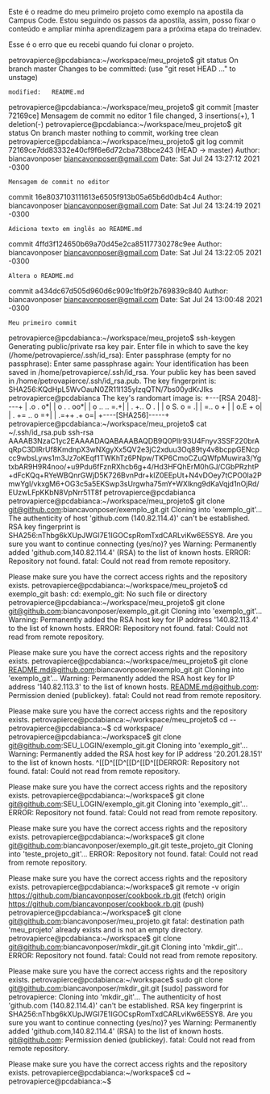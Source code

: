 Este é o readme do meu primeiro projeto como exemplo na apostila da Campus Code.
Estou seguindo os passos da apostila, assim, posso fixar o conteúdo e ampliar minha
aprendizagem para a próxima etapa do treinadev.

Esse é o erro que eu recebi quando fui clonar o projeto.


petrovapierce@pcdabianca:~/workspace/meu_projeto$ git status
On branch master
Changes to be committed:
  (use "git reset HEAD <file>..." to unstage)

	modified:   README.md

petrovapierce@pcdabianca:~/workspace/meu_projeto$ git commit
[master 72169ce] Mensagem de commit no editor
 1 file changed, 3 insertions(+), 1 deletion(-)
petrovapierce@pcdabianca:~/workspace/meu_projeto$ git status
On branch master
nothing to commit, working tree clean
petrovapierce@pcdabianca:~/workspace/meu_projeto$ git log
commit 72169ce7dd83332e40cf9f6e6d72cba738bce243 (HEAD -> master)
Author: biancavonposer <biancavonposer@gmail.com>
Date:   Sat Jul 24 13:27:12 2021 -0300

    Mensagem de commit no editor

commit 16e8037103111613e6505f913b05a65b6d0db4c4
Author: biancavonposer <biancavonposer@gmail.com>
Date:   Sat Jul 24 13:24:19 2021 -0300

    Adiciona texto em inglês ao README.md

commit 4ffd3f124650b69a70d45e2ca85117730278c9ee
Author: biancavonposer <biancavonposer@gmail.com>
Date:   Sat Jul 24 13:22:05 2021 -0300

    Altera o README.md

commit a434dc67d505d960d6c909c1fb9f2b769839c840
Author: biancavonposer <biancavonposer@gmail.com>
Date:   Sat Jul 24 13:00:48 2021 -0300

    Meu primeiro commit


petrovapierce@pcdabianca:~/workspace/meu_projeto$ ssh-keygen
Generating public/private rsa key pair.
Enter file in which to save the key (/home/petrovapierce/.ssh/id_rsa): 
Enter passphrase (empty for no passphrase): 
Enter same passphrase again: 
Your identification has been saved in /home/petrovapierce/.ssh/id_rsa.
Your public key has been saved in /home/petrovapierce/.ssh/id_rsa.pub.
The key fingerprint is:
SHA256:KQdHpL5WvOauN0ZR11l135ylzqQTN/7bs00ydKrJIks petrovapierce@pcdabianca
The key's randomart image is:
+---[RSA 2048]----+
|       .o    . o*|
|       o  . . oo*|
|      o .. .. =.+|
|     . +..   O . |
|      o S.  o = .|
|       =..   o + |
|      o.E     + o|
|     . += .. o =+|
|      .=++ .+  o=|
+----[SHA256]-----+
petrovapierce@pcdabianca:~/workspace/meu_projeto$ cat ~/.ssh/id_rsa.pub
ssh-rsa AAAAB3NzaC1yc2EAAAADAQABAAABAQDB9Q0Pllr93U4Fnyv3SSF220brAqRpC3DlRrUf8KmdnpX3wNXgyXx5QV2e3jC2xduu3Oq89ty4v8bcppGENcpcc9wbsLyws1m3Jz7oKEqf1TWKhTz6PNpw/TKP6CmoCZuQWfpMuwira3/YgtxbAR9H9R4noo/+u9Pdu6fFznRXhcb6g+4/Hd3HFQhErM0hGJ/CGbPRzhtP+dFcKQq+RYeWBQnrGWjD5K726BvnPdr+klZ0EEpUt+N4vDOey7tCPO0Ia2PmwYgI/vkxgM6+OG3c5a5EKSwp3sUrgwha75mY+WXlkng9dKaVqjd1nOjRd/EUzwLFpKKbN8VpNrr51T8f petrovapierce@pcdabianca
petrovapierce@pcdabianca:~/workspace/meu_projeto$ git clone git@github.com:biancavonposer/exemplo_git.git
Cloning into 'exemplo_git'...
The authenticity of host 'github.com (140.82.114.4)' can't be established.
RSA key fingerprint is SHA256:nThbg6kXUpJWGl7E1IGOCspRomTxdCARLviKw6E5SY8.
Are you sure you want to continue connecting (yes/no)? yes
Warning: Permanently added 'github.com,140.82.114.4' (RSA) to the list of known hosts.
ERROR: Repository not found.
fatal: Could not read from remote repository.

Please make sure you have the correct access rights
and the repository exists.
petrovapierce@pcdabianca:~/workspace/meu_projeto$ cd exemplo_git
bash: cd: exemplo_git: No such file or directory
petrovapierce@pcdabianca:~/workspace/meu_projeto$ git clone git@github.com:biancavonposer/exemplo_git.git 
Cloning into 'exemplo_git'...
Warning: Permanently added the RSA host key for IP address '140.82.113.4' to the list of known hosts.
ERROR: Repository not found.
fatal: Could not read from remote repository.

Please make sure you have the correct access rights
and the repository exists.
petrovapierce@pcdabianca:~/workspace/meu_projeto$ git clone README.md@github.com:biancavonposer/exemplo_git.git
Cloning into 'exemplo_git'...
Warning: Permanently added the RSA host key for IP address '140.82.113.3' to the list of known hosts.
README.md@github.com: Permission denied (publickey).
fatal: Could not read from remote repository.

Please make sure you have the correct access rights
and the repository exists.
petrovapierce@pcdabianca:~/workspace/meu_projeto$ cd --
petrovapierce@pcdabianca:~$ cd workspace/
petrovapierce@pcdabianca:~/workspace$ git clone git@github.com:SEU_LOGIN/exemplo_git.git 
Cloning into 'exemplo_git'...
Warning: Permanently added the RSA host key for IP address '20.201.28.151' to the list of known hosts.
^[[D^[[D^[[D^[[D^[[DERROR: Repository not found.
fatal: Could not read from remote repository.

Please make sure you have the correct access rights
and the repository exists.
petrovapierce@pcdabianca:~/workspace$ git clone git@github.com:SEU_LOGIN/exemplo_git.git 
Cloning into 'exemplo_git'...
ERROR: Repository not found.
fatal: Could not read from remote repository.

Please make sure you have the correct access rights
and the repository exists.
petrovapierce@pcdabianca:~/workspace$ git clone git@github.com:biancavonposer/exemplo_git.git teste_projeto_git 
Cloning into 'teste_projeto_git'...
ERROR: Repository not found.
fatal: Could not read from remote repository.

Please make sure you have the correct access rights
and the repository exists.
petrovapierce@pcdabianca:~/workspace$ git remote -v
origin	https://github.com/biancavonposer/cookbook.rb.git (fetch)
origin	https://github.com/biancavonposer/cookbook.rb.git (push)
petrovapierce@pcdabianca:~/workspace$ git clone git@github.com:biancavonposer/meu_projeto.git
fatal: destination path 'meu_projeto' already exists and is not an empty directory.
petrovapierce@pcdabianca:~/workspace$ git clone git@github.com:biancavonposer/mkdir_git.git
Cloning into 'mkdir_git'...
ERROR: Repository not found.
fatal: Could not read from remote repository.

Please make sure you have the correct access rights
and the repository exists.
petrovapierce@pcdabianca:~/workspace$ sudo git clone git@github.com:biancavonposer/mkdir_git.git
[sudo] password for petrovapierce: 
Cloning into 'mkdir_git'...
The authenticity of host 'github.com (140.82.114.4)' can't be established.
RSA key fingerprint is SHA256:nThbg6kXUpJWGl7E1IGOCspRomTxdCARLviKw6E5SY8.
Are you sure you want to continue connecting (yes/no)? yes
Warning: Permanently added 'github.com,140.82.114.4' (RSA) to the list of known hosts.
git@github.com: Permission denied (publickey).
fatal: Could not read from remote repository.

Please make sure you have the correct access rights
and the repository exists.
petrovapierce@pcdabianca:~/workspace$ cd ~
petrovapierce@pcdabianca:~$ 
